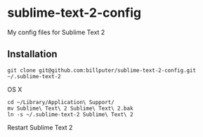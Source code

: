 sublime-text-2-config
=====================

My config files for Sublime Text 2

Installation
------------

    git clone git@github.com:billputer/sublime-text-2-config.git ~/.sublime-text-2

OS X

    cd ~/Library/Application\ Support/
    mv Sublime\ Text\ 2 Sublime\ Text\ 2.bak
    ln -s ~/.sublime-text-2 Sublime\ Text\ 2

Restart Sublime Text 2